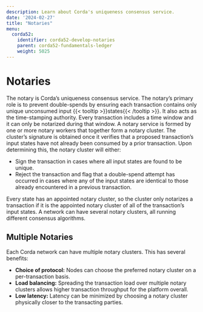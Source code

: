 ```yaml
---
description: Learn about Corda's uniqueness consensus service.
date: '2024-02-27'
title: "Notaries"
menu:
  corda52:
    identifier: corda52-develop-notaries
    parent: corda52-fundamentals-ledger
    weight: 5025
---
```

# Notaries

The notary is Corda’s uniqueness consensus service. The notary’s primary role is to prevent double-spends by ensuring each transaction contains only unique unconsumed input {{< tooltip >}}states{{< /tooltip >}}. It also acts as the time-stamping authority. Every transaction includes a time window and it can only be notarized during that window.
A notary service is formed by one or more notary workers that together form a notary cluster. The cluster’s signature is obtained once it verifies that a proposed transaction’s input states have not already been consumed by a prior transaction. Upon determining this, the notary cluster will either:

* Sign the transaction in cases where all input states are found to be unique.
* Reject the transaction and flag that a double-spend attempt has occurred in cases where any of the input states are identical to those already encountered in a previous transaction.

Every state has an appointed notary cluster, so the cluster only notarizes a transaction if it is the appointed notary cluster of all of the transaction’s input states. A network can have several notary clusters, all running different consensus algorithms.

## Multiple Notaries

Each Corda network can have multiple notary clusters. This has several benefits:

* **Choice of protocol:** Nodes can choose the preferred notary cluster on a per-transaction basis.
* **Load balancing:** Spreading the transaction load over multiple notary clusters allows higher transaction throughput for the platform overall.
* **Low latency:** Latency can be minimized by choosing a notary cluster physically closer to the transacting parties.
